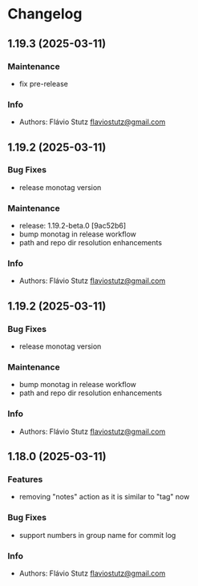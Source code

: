 # Changelog

## 1.19.3 (2025-03-11)

### Maintenance

* fix pre-release

### Info

* Authors: Flávio Stutz <flaviostutz@gmail.com>


## 1.19.2 (2025-03-11)

### Bug Fixes

* release monotag version

### Maintenance

* release: 1.19.2-beta.0 [9ac52b6]
* bump monotag in release workflow
* path and repo dir resolution enhancements

### Info

* Authors: Flávio Stutz <flaviostutz@gmail.com>


## 1.19.2 (2025-03-11)

### Bug Fixes

* release monotag version

### Maintenance

* bump monotag in release workflow
* path and repo dir resolution enhancements

### Info

* Authors: Flávio Stutz <flaviostutz@gmail.com>


## 1.18.0 (2025-03-11)

### Features

* removing "notes" action as it is similar to "tag" now

### Bug Fixes

* support numbers in group name for commit log

### Info

* Authors: Flávio Stutz <flaviostutz@gmail.com>


